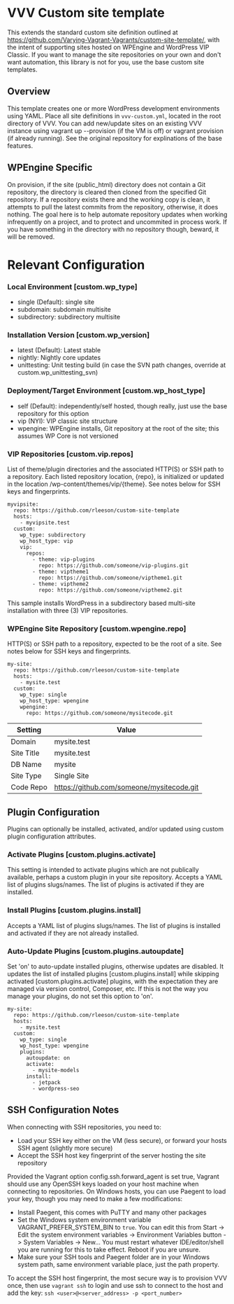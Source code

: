 # VVV Custom site template
This extends the standard custom site definition outlined at https://github.com/Varying-Vagrant-Vagrants/custom-site-template/, with the intent of supporting sites hosted on WPEngine and WordPress VIP Classic.  If you want to manage the site repositories on your own and don't want automation, this library is not for you, use the base custom site templates.

## Overview
This template creates one or more WordPress development environments using YAML.  Place all site definitions in `vvv-custom.yml`, located in the root directory of VVV.  You can add new/update sites on an existing VVV instance using vagrant up --provision (if the VM is off) or vagrant provision (if already running). See the original repository for explinations of the base features.

## WPEngine Specific
On provision, if the site (public_html) directory does not contain a Git repository, the directory is cleared then cloned from the specified Git repository.  If a repository exists there and the working copy is clean, it attempts to pull the latest commits from the repository, otherwise, it does nothing.  The goal here is to help automate repository updates when working infrequently on a project, and to protect and uncommited in process work.  If you have something in the directory with no repository though, beward, it will be removed.

# Relevant Configuration

### Local Environment [custom.wp_type]
- single (Default): single site
- subdomain: subdomain multisite
- subdirectory: subdirectory multisite

### Installation Version [custom.wp_version]
- latest (Default): Latest stable 
- nightly: Nightly core updates
- unittesting: Unit testing build (in case the SVN path changes, override at custom.wp_unittesting_svn)

### Deployment/Target Environment [custom.wp_host_type]
- self (Default): independently/self hosted, though really, just use the base repository for this option
- vip (NYI): VIP classic site structure
- wpengine: WPEngine installs, Git repository at the root of the site; this assumes WP Core is not versioned

### VIP Repositories [custom.vip.repos]
List of theme/plugin directories and the associated HTTP(S) or SSH path to a repository.  Each listed repository location, {repo}, is initialized or updated in the location /wp-content/themes/vip/{theme}.  See notes below for SSH keys and fingerprints.

```
myvipsite:
  repo: https://github.com/rleeson/custom-site-template
  hosts:
    - myvipsite.test
  custom:
    wp_type: subdirectory
    wp_host_type: vip
    vip:
      repos: 
        - theme: vip-plugins 
          repo: https://github.com/someone/vip-plugins.git
        - theme: viptheme1
          repo: https://github.com/someone/viptheme1.git
        - theme: viptheme2
          repo: https://github.com/someone/viptheme2.git
```

This sample installs WordPress in a subdirectory based multi-site installation with three (3) VIP repositories. 

### WPEngine Site Repository [custom.wpengine.repo]
HTTP(S) or SSH path to a repository, expected to be the root of a site.  See notes below for SSH keys and fingerprints.

```
my-site:
  repo: https://github.com/rleeson/custom-site-template
  hosts:
    - mysite.test
  custom:
    wp_type: single
    wp_host_type: wpengine
    wpengine:
      repo: https://github.com/someone/mysitecode.git
```

| Setting    | Value                                       |
|------------|---------------------------------------------|
| Domain     | mysite.test                                 |
| Site Title | mysite.test                                 |
| DB Name    | mysite                                      |
| Site Type  | Single Site                                 |
| Code Repo  | https://github.com/someone/mysitecode.git   |

## Plugin Configuration
Plugins can optionally be installed, activated, and/or updated using custom plugin configuration attributes.

### Activate Plugins [custom.plugins.activate]
This setting is intended to activate plugins which are not publically available, perhaps a custom plugin in your site repository. Accepts a YAML list of plugins slugs/names. The list of plugins is activated if they are installed.

### Install Plugins [custom.plugins.install]
Accepts a YAML list of plugins slugs/names. The list of plugins is installed and activated if they are not already installed.

### Auto-Update Plugins [custom.plugins.autoupdate]
Set 'on' to auto-update installed plugins, otherwise updates are disabled. It updates the list of installed plugins [custom.plugins.install] while skipping activated [custom.plugins.activate] plugins, with the expectation they are managed via version control, Composer, etc.  If this is not the way you manage your plugins, do not set this option to 'on'.

```
my-site:
  repo: https://github.com/rleeson/custom-site-template
  hosts:
    - mysite.test
  custom:
    wp_type: single
    wp_host_type: wpengine
    plugins:
      autoupdate: on
      activate:
        - mysite-models
      install:
        - jetpack
        - wordpress-seo
```

## SSH Configuration Notes
When connecting with SSH repositories, you need to:
- Load your SSH key either on the VM (less secure), or forward your hosts SSH agent (slightly more secure)
- Accept the SSH host key fingerprint of the server hosting the site repository  

Provided the Vagrant option config.ssh.forward_agent is set true, Vagrant should use any OpenSSH keys loaded on your host machine when connecting to repositories. On Windows hosts, you can use Paegent to load your key, though you may need to make a few modifications:
- Install Paegent, this comes with PuTTY and many other packages
- Set the Windows system environment variable VAGRANT_PREFER_SYSTEM_BIN to `true`. You can edit this from Start -> Edit the system environment variables -> Environment Variables button -> System Variables -> New...  You must restart whatever IDE/editor/shell you are running for this to take effect.  Reboot if you are unsure.
- Make sure your SSH tools and Paegent folder are in your Windows system path, same environment variable place, just the path property.

To accept the SSH host fingerprint, the most secure way is to provision VVV once, then use `vagrant ssh` to login and use ssh to connect to the host and add the key: `ssh <user>@<server_address> -p <port_number>`
